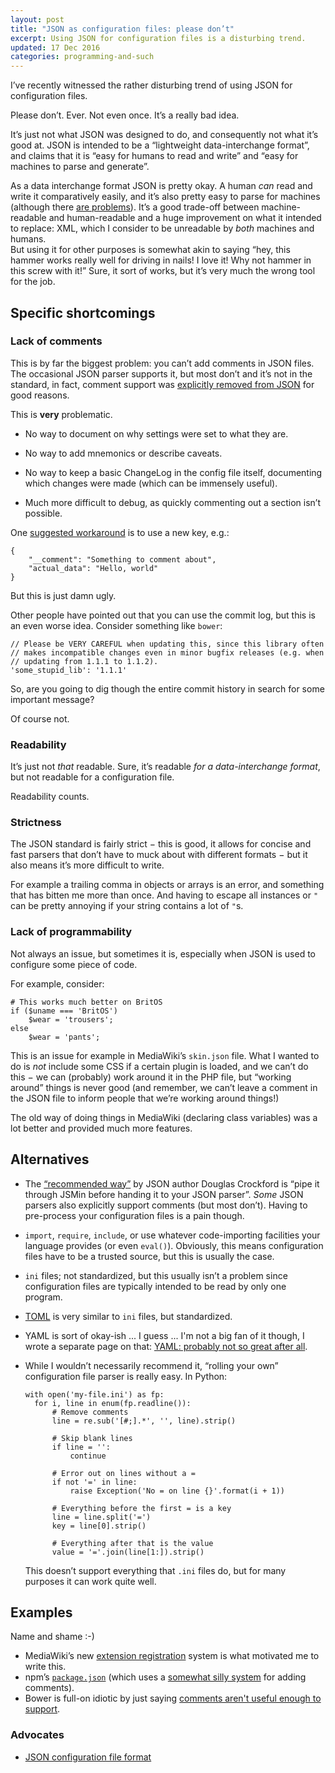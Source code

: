 ```yaml
---
layout: post
title: "JSON as configuration files: please don’t"
excerpt: Using JSON for configuration files is a disturbing trend.
updated: 17 Dec 2016
categories: programming-and-such
---
```


I’ve recently witnessed the rather disturbing trend of using JSON for
configuration files.

Please don’t. Ever. Not even once. It’s a really bad idea.

It’s just not what JSON was designed to do, and consequently not what it’s good
at. JSON is intended to be a “lightweight data-interchange format”, and claims
that it is “easy for humans to read and write” and “easy for machines to parse
and generate”.

As a data interchange format JSON is pretty okay. A human *can* read and write
it comparatively easily, and it’s also pretty easy to parse for machines
(although there [are problems][parse]).
It’s a good trade-off between machine-readable and human-readable and a huge
improvement on what it intended to replace: XML, which I consider to be
unreadable by *both* machines and humans.  
But using it for other purposes is somewhat akin to saying “hey, this hammer
works really well for driving in nails! I love it! Why not hammer in this screw
with it!” Sure, it sort of works, but it’s very much the wrong tool for the job.

Specific shortcomings
---------------------

### Lack of comments
This is by far the biggest problem: you can’t add comments in JSON files. The
occasional JSON parser supports it, but most don’t and it’s not in the standard,
in fact, comment support was [explicitly removed from JSON][crockford] for good
reasons.

This is **very** problematic.

- No way to document on why settings were set to what they are.

- No way to add mnemonics or describe caveats.

- No way to keep a basic ChangeLog in the config file itself, documenting which
  changes were made (which can be immensely useful).

- Much more difficult to debug, as quickly commenting out a section isn’t
  possible.

One [suggested workaround](http://stackoverflow.com/a/244858/660921) is to use a
new key, e.g.:

	{
		"__comment": "Something to comment about",
		"actual_data": "Hello, world"
	}

But this is just damn ugly.

Other people have pointed out that you can use the commit log, but this is an
even worse idea. Consider something like `bower`:

	// Please be VERY CAREFUL when updating this, since this library often
	// makes incompatible changes even in minor bugfix releases (e.g. when
	// updating from 1.1.1 to 1.1.2).
	'some_stupid_lib': '1.1.1'

So, are you going to dig though the entire commit history in search for some
important message?

Of course not.

### Readability
It’s just not *that* readable. Sure, it’s readable *for a data-interchange
format*, but not readable for a configuration file.

Readability counts.

### Strictness
The JSON standard is fairly strict − this is good, it allows for concise and
fast parsers that don’t have to muck about with different formats − but it also
means it’s more difficult to write.

For example a trailing comma in objects or arrays is an error, and something
that has bitten me more than once. And having to escape all instances or `"` can
be pretty annoying if your string contains a lot of `"`s.

### Lack of programmability
Not always an issue, but sometimes it is, especially when JSON is used to
configure some piece of code.

For example, consider:

	# This works much better on BritOS
	if ($uname === 'BritOS')
		$wear = 'trousers';
	else
		$wear = 'pants';

This is an issue for example in MediaWiki’s `skin.json` file. What I wanted to
do is *not* include some CSS if a certain plugin is loaded, and we can’t do this
− we can (probably) work around it in the PHP file, but “working around” things
is never good (and remember, we can’t leave a comment in the JSON file to inform
people that we’re working around things!)

The old way of doing things in MediaWiki (declaring class variables) was a lot
better and provided much more features.

Alternatives
------------
- The [“recommended way”][crockford] by JSON author Douglas Crockford is “pipe
  it through JSMin before handing it to your JSON parser”. *Some* JSON parsers
  also explicitly support comments (but most don’t). Having to pre-process your
  configuration files is a pain though.

- `import`, `require`, `include`, or use whatever code-importing facilities your
  language provides (or even `eval()`). Obviously, this means configuration
  files have to be a trusted source, but this is usually the case.

- `ini` files; not standardized, but this usually isn’t a problem since
  configuration files are typically intended to be read by only one program.

- [TOML][toml] is very similar to `ini` files, but standardized.

- YAML is sort of okay-ish ... I guess ... I'm not a big fan of it though, I
  wrote a separate page on that: [YAML: probably not so great after all][yaml].

- While I wouldn’t necessarily recommend it, “rolling your own” configuration
  file parser is really easy. In Python:

	  with open('my-file.ini') as fp:
	  	for i, line in enum(fp.readline()):
	  		# Remove comments
	  		line = re.sub('[#;].*', '', line).strip()

	  		# Skip blank lines
	  		if line = '':
	  			continue

	  		# Error out on lines without a =
	  		if not '=' in line:
	  			raise Exception('No = on line {}'.format(i + 1))

	  		# Everything before the first = is a key
	  		line = line.split('=')
	  		key = line[0].strip()

	  		# Everything after that is the value
	  		value = '='.join(line[1:]).strip()

  This doesn’t support everything that `.ini` files do, but for many purposes
  it can work quite well.

Examples
--------
Name and shame :-)

- MediaWiki’s new [extension registration](https://www.mediawiki.org/wiki/Manual:Extension_registration)
  system is what motivated me to write this.
- npm’s [`package.json`](https://docs.npmjs.com/files/package.json) (which uses
  a [somewhat silly system](http://stackoverflow.com/a/14221781/660921) for adding
  comments).
- Bower is full-on idiotic by just saying [comments aren't useful enough to
  support](https://github.com/bower/bower/issues/1059).

### Advocates
- [JSON configuration file format](http://octodecillion.com/blog/json-data-file-format/)

[crockford]: https://plus.google.com/+DouglasCrockfordEsq/posts/RK8qyGVaGSr
[toml]: https://github.com/toml-lang/toml
[yaml]: http://arp242.net/weblog/yaml_probably_not_so_great_after_all.html
[parse]: http://seriot.ch/parsing_json.php
